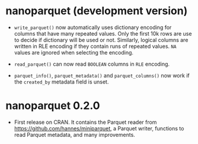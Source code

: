 # nanoparquet (development version)

* `write_parquet()` now automatically uses dictionary encoding for columns
  that have many repeated values. Only the first 10k rows are use to
  decide if dictionary will be used or not. Similarly, logical columns are
  written in RLE encoding if they contain runs of repeated values.
  `NA` values are ignored when selecting the encoding.

* `read_parquet()` can now read `BOOLEAN` columns in `RLE` encoding.

* `parquet_info()`, `parquet_metadata()` and `parquet_columns()` now work
  if the `created_by` metadata field is unset.

# nanoparquet 0.2.0

* First release on CRAN. It contains the Parquet reader from
  https://github.com/hannes/miniparquet, a Parquet writer,
  functions to read Parquet metadata, and many improvements.
